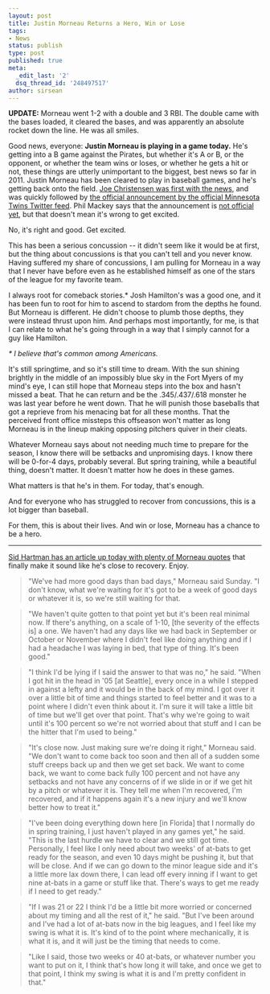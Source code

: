 ```yaml
---
layout: post
title: Justin Morneau Returns a Hero, Win or Lose
tags:
- News
status: publish
type: post
published: true
meta:
  _edit_last: '2'
  dsq_thread_id: '248497517'
author: sirsean
---
```

**UPDATE:** Morneau went 1-2 with a double and 3 RBI. The double came with the bases loaded, it cleared the bases, and was apparently an absolute rocket down the line. He was all smiles.

Good news, everyone: **Justin Morneau is playing in a game today.** He's getting into a B game against the Pirates, but whether it's A or B, or the opponent, or whether the team wins or loses, or whether he gets a hit or not, these things are utterly unimportant to the biggest, best news so far in 2011. Justin Morneau has been cleared to play in baseball games, and he's getting back onto the field. [Joe Christensen was first with the news](http://twitter.com/JoeCStrib/status/45132577941630976), and was quickly followed by [the official announcement by the official Minnesota Twins Twitter feed](http://twitter.com/MinnesotaTwins/status/45133439040634880). Phil Mackey says that the announcement is [not official yet](http://twitter.com/PMac21/status/45134790973857793), but that doesn't mean it's wrong to get excited.

No, it's right and good. Get excited.

This has been a serious concussion -- it didn't seem like it would be at first, but the thing about concussions is that you can't tell and you never know. Having suffered my share of concussions, I am pulling for Morneau in a way that I never have before even as he established himself as one of the stars of the league for my favorite team.

I always root for comeback stories.* Josh Hamilton's was a good one, and it has been fun to root for him to ascend to stardom from the depths he found. But Morneau is different. He didn't choose to plumb those depths, they were instead thrust upon him. And perhaps most importantly, for me, is that I can relate to what he's going through in a way that I simply cannot for a guy like Hamilton.

_* I believe that's common among Americans._

It's still springtime, and so it's still time to dream. With the sun shining brightly in the middle of an impossibly blue sky in the Fort Myers of my mind's eye, I can still hope that Morneau steps into the box and hasn't missed a beat. That he can return and be the .345/.437/.618 monster he was last year before he went down. That he will punish those baseballs that got a reprieve from his menacing bat for all these months. That the perceived front office missteps this offseason won't matter as long Morneau is in the lineup making opposing pitchers quiver in their cleats.

Whatever Morneau says about not needing much time to prepare for the season, I know there will be setbacks and unpromising days. I know there will be 0-for-4 days, probably several. But spring training, while a beautiful thing, doesn't matter. It doesn't matter how he does in these games.

What matters is that he's in them. For today, that's enough.

And for everyone who has struggled to recover from concussions, this is a lot bigger than baseball.

For them, this is about their lives. And win or lose, Morneau has a chance to be a hero.

***

[Sid Hartman has an article up today with plenty of Morneau quotes](http://www.startribune.com/sports/twins/117500018.html) that finally make it sound like he's close to recovery. Enjoy.

> "We've had more good days than bad days," Morneau said Sunday. "I don't know, what we're waiting for it's got to be a week of good days or whatever it is, so we're still waiting for that.

> "We haven't quite gotten to that point yet but it's been real minimal now. If there's anything, on a scale of 1-10, [the severity of the effects is] a one. We haven't had any days like we had back in September or October or November where I didn't feel like doing anything and if I had a headache I was laying in bed, that type of thing. It's been good."

> "I think I'd be lying if I said the answer to that was no," he said. "When I got hit in the head in '05 [at Seattle], every once in a while I stepped in against a lefty and it would be in the back of my mind. I got over it over a little bit of time and things started to feel better and it was to a point where I didn't even think about it. I'm sure it will take a little bit of time but we'll get over that point. That's why we're going to wait until it's 100 percent so we're not worried about that stuff and I can be the hitter that I'm used to being."

> "It's close now. Just making sure we're doing it right," Morneau said. "We don't want to come back too soon and then all of a sudden some stuff creeps back up and then we get set back. We want to come back, we want to come back fully 100 percent and not have any setbacks and not have any concerns of if we slide in or if we get hit by a pitch or whatever it is. They tell me when I'm recovered, I'm recovered, and if it happens again it's a new injury and we'll know better how to treat it."

> "I've been doing everything down here [in Florida] that I normally do in spring training, I just haven't played in any games yet," he said. "This is the last hurdle we have to clear and we still got time. Personally, I feel like I only need about two weeks' of at-bats to get ready for the season, and even 10 days might be pushing it, but that will be close. And if we can go down to the minor league side and it's a little more lax down there, I can lead off every inning if I want to get nine at-bats in a game or stuff like that. There's ways to get me ready if I need to get ready."

> "If I was 21 or 22 I think I'd be a little bit more worried or concerned about my timing and all the rest of it," he said. "But I've been around and I've had a lot of at-bats now in the big leagues, and I feel like my swing is what it is. It's kind of to the point where mechanically, it is what it is, and it will just be the timing that needs to come.

> "Like I said, those two weeks or 40 at-bats, or whatever number you want to put on it, I think that's how long it will take, and once we get to that point, I think my swing is what it is and I'm pretty confident in that."
